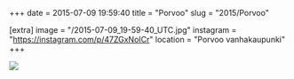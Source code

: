 +++
date = 2015-07-09 19:59:40
title = "Porvoo"
slug = "2015/Porvoo"

[extra]
image = "/2015-07-09_19-59-40_UTC.jpg"
instagram = "https://instagram.com/p/47ZGxNoICr"
location = "Porvoo vanhakaupunki"
+++

<img src="/2015-07-09_19-59-40_UTC.jpg" />

